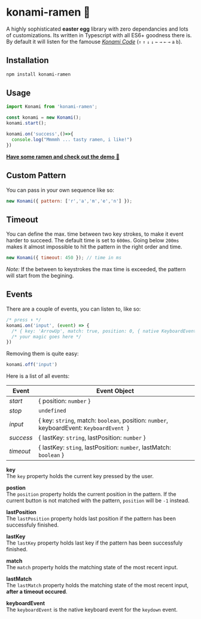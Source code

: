 # konami-ramen 🍜

A highly sophisticated **easter egg** library with zero dependancies and lots of customizations. Its written in Typescript with all ES6+ goodness there is. By default it will listen for the famouse [*Konami Code*](https://en.wikipedia.org/wiki/Konami_Code) (`↑` `↑` `↓` `↓` `←` `→` `←` `→` `a` `b`).

## Installation

```sh
npm install konami-ramen
```
## Usage

```js
import Konami from 'konami-ramen';

const konami = new Konami();
konami.start();

konami.on('success',()=>{
  console.log("Mmmmh ... tasty ramen, i like!")
})

```

 [**Have some ramen and check out the demo** 🍜 ][link-demo]

## Custom Pattern
You can pass in your own sequence like so:
```js
new Konami({ pattern: ['r','a','m','e','n'] });
```
## Timeout
You can define the max. time between two key strokes, to make it event harder to succeed. The default time is set to `600ms`. Going below `200ms` makes it almost impossible to hit the pattern in the right order and time.
```js
new Konami({ timeout: 450 }); // time in ms
```
*Note:* If the between to keystrokes the max time is exceeded, the pattern will start from the begining.

## Events
There are a couple of events, you can listen to, like so:
```js
/* press ⬆️ */
konami.on('input', (event) => {
  /* { key: 'ArrowUp', match: true, position: 0, { native KeyboardEvent } } */
  /* your magic goes here */
})
```

Removing them is quite easy:
```js
konami.off('input')
```

Here is a list of all events:

| Event | Event Object                                                                            |
|-------|-----------------------------------------------------------------------------------------|
| *start*| { position: `number` }                                                                    |
| *stop*  | `undefined`                                                                               |
| *input* | { key: `string`, match: `boolean`, position: `number`, keyboardEvent: `KeyboardEvent `} |
| *success* | { lastKey: `string`, lastPosition: `number` }                                                                                        |
| *timeout* | { lastKey: `sting`, lastPosition: `number`, lastMatch: `boolean` }                                                                                         |

**key** \
The `key` property holds the current key pressed by the user.

**postion** \
The `position` property holds the current position in the pattern. If the current button is not matched with the pattern, `position` will be `-1` instead.

**lastPosition** \
The `lastPosition` property holds last position if the pattern has been successfuly finished.

**lastKey** \
The `lastKey` property holds last key if the pattern has been successfuly finished.

**match** \
The `match` property holds the matching state of the most recent input.

**lastMatch** \
The `lastMatch` property holds the matching state of the most recent input, **after a timeout occured**.

**keyboardEvent** \
The `keyboardEvent` is the native keyboard event for the `keydown` event.

[link-demo]: https://
